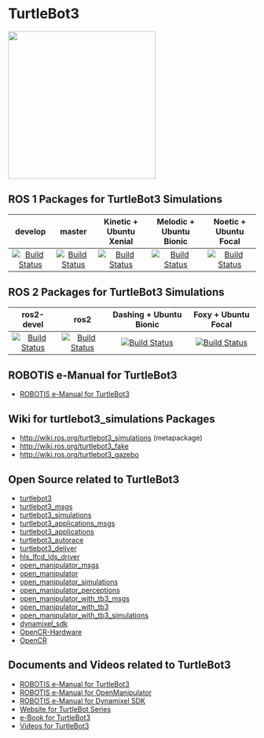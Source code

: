 # TurtleBot3
<img src="https://github.com/ROBOTIS-GIT/emanual/blob/master/assets/images/platform/turtlebot3/logo_turtlebot3.png" width="300">

## ROS 1 Packages for TurtleBot3 Simulations
|develop|master|Kinetic + Ubuntu Xenial|Melodic + Ubuntu Bionic|Noetic + Ubuntu Focal|
|:---:|:---:|:---:|:---:|:---:|
|[![Build Status](https://travis-ci.org/ROBOTIS-GIT/turtlebot3_simulations.svg?branch=develop)](https://travis-ci.org/ROBOTIS-GIT/turtlebot3_simulations)|[![Build Status](https://travis-ci.org/ROBOTIS-GIT/turtlebot3_simulations.svg?branch=master)](https://travis-ci.org/ROBOTIS-GIT/turtlebot3_simulations)|[![Build Status](https://travis-ci.org/ROBOTIS-GIT/turtlebot3_simulations.svg?branch=kinetic-devel)](https://travis-ci.org/ROBOTIS-GIT/turtlebot3_simulations)|[![Build Status](https://travis-ci.org/ROBOTIS-GIT/turtlebot3_simulations.svg?branch=melodic-devel)](https://travis-ci.org/ROBOTIS-GIT/turtlebot3_simulations)|[![Build Status](https://travis-ci.org/ROBOTIS-GIT/turtlebot3_simulations.svg?branch=noetic-devel)](https://travis-ci.org/ROBOTIS-GIT/turtlebot3_simulations)|


## ROS 2 Packages for TurtleBot3 Simulations
|ros2-devel|ros2|Dashing + Ubuntu Bionic|Foxy + Ubuntu Focal|
|:---:|:---:|:---:|:---:|
|[![Build Status](https://travis-ci.org/ROBOTIS-GIT/turtlebot3_simulations.svg?branch=ros2-devel)](https://travis-ci.org/ROBOTIS-GIT/turtlebot3_simulations)|[![Build Status](https://travis-ci.org/ROBOTIS-GIT/turtlebot3_simulations.svg?branch=ros2)](https://travis-ci.org/ROBOTIS-GIT/turtlebot3_simulations)|[![Build Status](https://travis-ci.org/ROBOTIS-GIT/turtlebot3_simulations.svg?branch=dashing-devel)](https://travis-ci.org/ROBOTIS-GIT/turtlebot3_simulations)|[![Build Status](https://travis-ci.org/ROBOTIS-GIT/turtlebot3_simulations.svg?branch=foxy-devel)](https://travis-ci.org/ROBOTIS-GIT/turtlebot3_simulations)|

## ROBOTIS e-Manual for TurtleBot3
- [ROBOTIS e-Manual for TurtleBot3](http://turtlebot3.robotis.com/)

## Wiki for turtlebot3_simulations Packages
- http://wiki.ros.org/turtlebot3_simulations (metapackage)
- http://wiki.ros.org/turtlebot3_fake
- http://wiki.ros.org/turtlebot3_gazebo

## Open Source related to TurtleBot3
- [turtlebot3](https://github.com/ROBOTIS-GIT/turtlebot3)
- [turtlebot3_msgs](https://github.com/ROBOTIS-GIT/turtlebot3_msgs)
- [turtlebot3_simulations](https://github.com/ROBOTIS-GIT/turtlebot3_simulations)
- [turtlebot3_applications_msgs](https://github.com/ROBOTIS-GIT/turtlebot3_applications_msgs)
- [turtlebot3_applications](https://github.com/ROBOTIS-GIT/turtlebot3_applications)
- [turtlebot3_autorace](https://github.com/ROBOTIS-GIT/turtlebot3_autorace)
- [turtlebot3_deliver](https://github.com/ROBOTIS-GIT/turtlebot3_deliver)
- [hls_lfcd_lds_driver](https://github.com/ROBOTIS-GIT/hls_lfcd_lds_driver)
- [open_manipulator_msgs](https://github.com/ROBOTIS-GIT/open_manipulator_msgs)
- [open_manipulator](https://github.com/ROBOTIS-GIT/open_manipulator)
- [open_manipulator_simulations](https://github.com/ROBOTIS-GIT/open_manipulator_simulations)
- [open_manipulator_perceptions](https://github.com/ROBOTIS-GIT/open_manipulator_perceptions)
- [open_manipulator_with_tb3_msgs](https://github.com/ROBOTIS-GIT/open_manipulator_with_tb3_msgs)
- [open_manipulator_with_tb3](https://github.com/ROBOTIS-GIT/open_manipulator_with_tb3)
- [open_manipulator_with_tb3_simulations](https://github.com/ROBOTIS-GIT/open_manipulator_with_tb3_simulations)
- [dynamixel_sdk](https://github.com/ROBOTIS-GIT/DynamixelSDK)
- [OpenCR-Hardware](https://github.com/ROBOTIS-GIT/OpenCR-Hardware)
- [OpenCR](https://github.com/ROBOTIS-GIT/OpenCR)

## Documents and Videos related to TurtleBot3
- [ROBOTIS e-Manual for TurtleBot3](http://turtlebot3.robotis.com/)
- [ROBOTIS e-Manual for OpenManipulator](http://emanual.robotis.com/docs/en/platform/openmanipulator/)
- [ROBOTIS e-Manual for Dynamixel SDK](http://emanual.robotis.com/docs/en/software/dynamixel/dynamixel_sdk/overview/)
- [Website for TurtleBot Series](http://www.turtlebot.com/)
- [e-Book for TurtleBot3](https://community.robotsource.org/t/download-the-ros-robot-programming-book-for-free/51/)
- [Videos for TurtleBot3 ](https://www.youtube.com/playlist?list=PLRG6WP3c31_XI3wlvHlx2Mp8BYqgqDURU)
